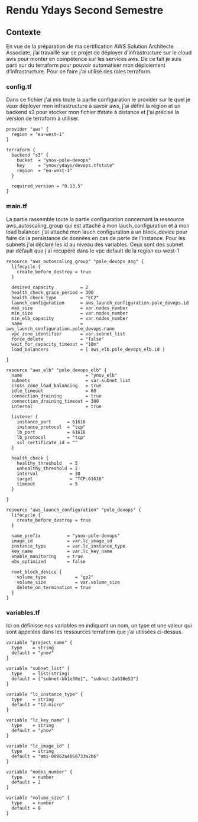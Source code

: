 # Rendu Ydays Second Semestre 

## Contexte
En vue de la préparation de ma certification AWS Solution Architecte Associate, j’ai travaillé sur ce projet de déployer d’infrastructure sur le cloud aws pour monter en compètence sur les services aws. De ce fait je suis parti sur du terraform pour pouvoir automatiser mon déploiement d’infrastructure. 
Pour ce faire j'ai utilisé des roles terraform.

### config.tf
Dans ce fichier j'ai mis toute la partie configuration le provider sur le quel je veux déployer mon infrastructure à savoir aws, j'ai défini la région et un backend s3 pour stocker mon fichier tfstate à distance et j'ai précisé la version de terraform à utiliser.
```
provider "aws" {
  region = "eu-west-1"
}

terraform {
  backend "s3" {
    bucket  = "ynov-pole-devops"
    key     = "ynov/ydays/devops.tfstate"
    region  = "eu-west-1"
  }

  required_version = "0.13.5"
}
```

### main.tf
La partie rassemble toute la partie configuration concernant la ressource aws_autoscaling_group qui est attaché à  mon lauch_configuration et à mon load balancer.
j'ai attaché mon lauch configuration à un block_device pour faire de la persistance de données en cas de perte de l'instance.
Pour les subnets j'ai déclaré les id au niveau des variables. Ceux sont des subnet par défault que j'ai recupéré dans le vpc default de la region eu-west-1
```
resource "aws_autoscaling_group" "pole_devops_asg" {
  lifecycle {
    create_before_destroy = true
  }

  desired_capacity          = 2
  health_check_grace_period = 300
  health_check_type         = "EC2"
  launch_configuration      = aws_launch_configuration.pole_devops.id
  max_size                  = var.nodes_number
  min_size                  = var.nodes_number
  min_elb_capacity          = var.nodes_number
  name                      = aws_launch_configuration.pole_devops.name
  vpc_zone_identifier       = var.subnet_list
  force_delete              = "false"
  wait_for_capacity_timeout = "10m"
  load_balancers            = [ aws_elb.pole_devops_elb.id ]
  
}

resource "aws_elb" "pole_devops_elb" {
  name                        = "ynov_elb"
  subnets                     = var.subnet_list
  cross_zone_load_balancing   = true
  idle_timeout                = 60
  connection_draining         = true
  connection_draining_timeout = 300
  internal                    = true

  listener {
    instance_port      = 61616
    instance_protocol  = "tcp"
    lb_port            = 61616
    lb_protocol        = "tcp"
    ssl_certificate_id = ""
  }

  health_check {
    healthy_threshold   = 5
    unhealthy_threshold = 2
    interval            = 30
    target              = "TCP:61616"
    timeout             = 5
  }
  
}

resource "aws_launch_configuration" "pole_devops" {
  lifecycle {
    create_before_destroy = true
  }

  name_prefix          = "ynov-pole-devops"
  image_id             = var.lc_image_id
  instance_type        = var.lc_instance_type
  key_name             = var.lc_key_name
  enable_monitoring    = true
  ebs_optimized        = false

  root_block_device {
    volume_type           = "gp2"
    volume_size           = var.volume_size
    delete_on_termination = true
  }
}
```
### variables.tf
Ici on définisse nos variables en indiquant un nom, un type et une valeur qui sont appelées dans les ressources terraform que j'ai utilisées ci-dessus.
```
variable "project_name" {
  type    = string
  default = "ynov"
}

variable "subnet_list" {
  type    = list(string)
  default = ["subnet-bb1e30e1", "subnet-2a638e53"]
}

variable "lc_instance_type" {
  type    = string
  default = "t2.micro"
}

variable "lc_key_name" {
  type    = string
  default = "ynov"
}

variable "lc_image_id" {
  type    = string
  default = "ami-08962a4068733a2b6"
}

variable "nodes_number" {
  type    = number
  default = 2
}

variable "volume_size" {
  type    = number
  default = 8
}
```
